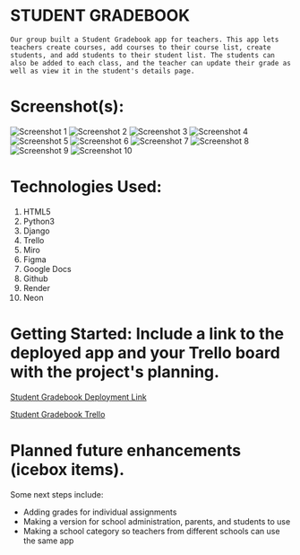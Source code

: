 # STUDENT GRADEBOOK
    Our group built a Student Gradebook app for teachers. This app lets teachers create courses, add courses to their course list, create students, and add students to their student list. The students can also be added to each class, and the teacher can update their grade as well as view it in the student's details page. 


# Screenshot(s):

![Screenshot 1](/imgs/Screenshot1.png)
![Screenshot 2](/imgs/Screenshot2.png)
![Screenshot 3](/imgs/Screenshot3.png)
![Screenshot 4](/imgs/Screenshot4.png)
![Screenshot 5](/imgs/Screenshot5.png)
![Screenshot 6](/imgs/Screenshot6.png)
![Screenshot 7](/imgs/Screenshot7.png)
![Screenshot 8](/imgs/Screenshot8.png)
![Screenshot 9](/imgs/Screenshot9.png)
![Screenshot 10](/imgs/Screenshot10.png)

# Technologies Used:

1.  HTML5
2.  Python3
3.  Django
4.  Trello
5.  Miro
6.  Figma
7.  Google Docs
8.  Github
9.  Render
10. Neon


# Getting Started: Include a link to the deployed app and your Trello board with the project's planning.

[Student Gradebook Deployment Link](https://student-gradebook.onrender.com)

[Student Gradebook Trello](https://trello.com/b/5gKh1Pbb/highschool-gradebook)


# Planned future enhancements (icebox items).

Some next steps include:
* Adding grades for individual assignments
* Making a version for school administration, parents, and students to use
* Making a school category so teachers from different schools can use the same app
